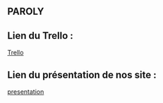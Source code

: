 ## PAROLY

## Lien du Trello :
[Trello](https://trello.com/b/EgDs6NWb/paroly)

## Lien du présentation de nos site :
[presentation](https://www.canva.com/design/DAF4We1iJow/nBnSTZDkum-dhWW5Ga6hsQ/edit?utm_content=DAF4We1iJow&utm_campaign=designshare&utm_medium=link2&utm_source=sharebutton)



